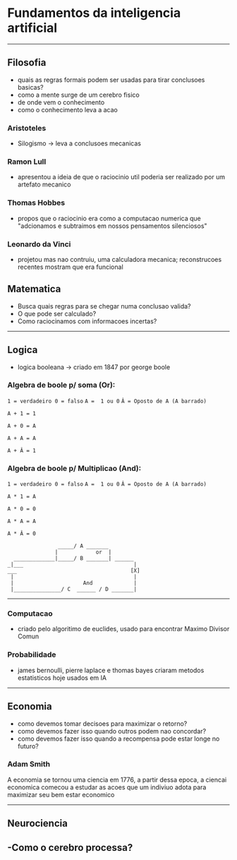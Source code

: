 # Fundamentos da inteligencia artificial

---
## Filosofia
- quais as regras formais podem ser usadas para tirar conclusoes basicas?
- como a mente surge de um cerebro fisico
- de onde vem o conhecimento
- como o conhecimento leva a acao


### Aristoteles
- Silogismo -> leva a conclusoes mecanicas

### Ramon Lull
- apresentou a ideia de que o raciocinio util poderia ser realizado por um artefato mecanico

### Thomas Hobbes
- propos que o raciocinio era como a computacao numerica que "adcionamos e subtraimos em nossos pensamentos silenciosos"

### Leonardo da Vinci
- projetou mas nao contruiu, uma calculadora mecanica; reconstrucoes recentes mostram que era funcional

## Matematica
- Busca quais regras para se chegar numa conclusao valida?
- O que pode ser calculado?
- Como raciocinamos com informacoes incertas?
---
## Logica
- logica booleana -> criado em 1847 por george boole
### Algebra de boole p/ soma (Or):
``
1 = verdadeiro
0 = falso
``
``
A =  1 ou 0
``
``
Â = Oposto de A (A barrado)
``
```
A + 1 = 1

A + 0 = A

A + A = A

A + Â = 1
```
### Algebra de boole p/ Multiplicao (And):

``
1 = verdadeiro
0 = falso
``
``
A =  1 ou 0
``
``
Â = Oposto de A (A barrado)
``
```
A * 1 = A

A * 0 = 0

A * A = A

A * Â = 0
```
```
                _____/ A _______
               |            or  |
  _____________|_____/ B _______| ______
_|___                                   |               
___                                    [X]   
 |                                      |               
 |                      And             |
 |_______________/ C  ______ / D _______|

```
---

### Computacao 
- criado pelo algoritimo de euclides, usado para encontrar Maximo Divisor Comun

### Probabilidade
- james bernoulli, pierre laplace e thomas bayes criaram metodos estatisticos hoje usados em IA
---
## Economia
- como devemos tomar decisoes para maximizar o retorno?
- como devemos fazer isso quando outros podem nao concordar?
- como devemos fazer isso quando a recompensa pode estar longe no futuro?

### Adam Smith
A economia se tornou uma ciencia em 1776, a partir dessa epoca, a ciencai economica comecou a estudar as acoes que um indiviuo adota para maximizar seu bem estar economico

---
## Neurociencia
-Como o cerebro processa?
---

    